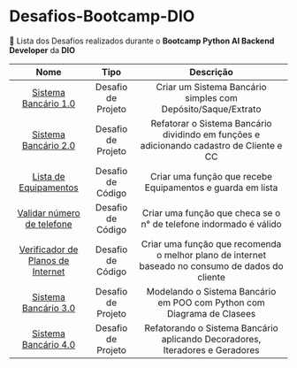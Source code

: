 # Desafios-Bootcamp-DIO
📑 Lista dos Desafios realizados durante o **Bootcamp Python AI Backend Developer** da **DIO**

| Nome   | Tipo       | Descrição                           |
| :----------: | :---------: | :----------------------------------:|
| [Sistema Bancário 1.0](https://github.com/felipetaranto/Desafios-Bootcamp-DIO/blob/main/Sistema%20Banc%C3%A1rio/sistemaBancario.py) | Desafio de Projeto | Criar um Sistema Bancário simples com Depósito/Saque/Extrato |
| [Sistema Bancário 2.0](https://github.com/felipetaranto/Desafios-Bootcamp-DIO/blob/main/Sistema%20Banc%C3%A1rio/sistemaBancario_v2.py) | Desafio de Projeto | Refatorar o Sistema Bancário dividindo em funções e adicionando cadastro de Cliente e CC |
| [Lista de Equipamentos](https://github.com/felipetaranto/Desafios-Bootcamp-DIO/blob/main/Desafios%20de%20C%C3%B3digo/Lista%20de%20Equipamentos.py) | Desafio de Código | Criar uma função que recebe Equipamentos e guarda em lista |
| [Validar número de telefone](https://github.com/felipetaranto/Desafios-Bootcamp-DIO/blob/main/Desafios%20de%20C%C3%B3digo/Validar%20N%C3%BAmero%20de%20Telefone.py) | Desafio de Código | Criar uma função que checa se o n° de telefone indormado é válido |
| [Verificador de Planos de Internet](https://github.com/felipetaranto/Desafios-Bootcamp-DIO/blob/main/Desafios%20de%20C%C3%B3digo/Verificador%20de%20Planos%20de%20Internet.py) | Desafio de Código | Criar uma função que recomenda o melhor plano de internet baseado no consumo de dados do cliente |
| [Sistema Bancário 3.0](https://github.com/felipetaranto/Desafios-Bootcamp-DIO/tree/main/Sistema%20Banc%C3%A1rio) | Desafio de Projeto |  Modelando o Sistema Bancário em POO com Python com Diagrama de Clasees |
| [Sistema Bancário 4.0](https://github.com/felipetaranto/Desafios-Bootcamp-DIO/tree/main/Sistema%20Banc%C3%A1rio) | Desafio de Projeto |  Refatorando o Sistema Bancário aplicando Decoradores, Iteradores e Geradores |
